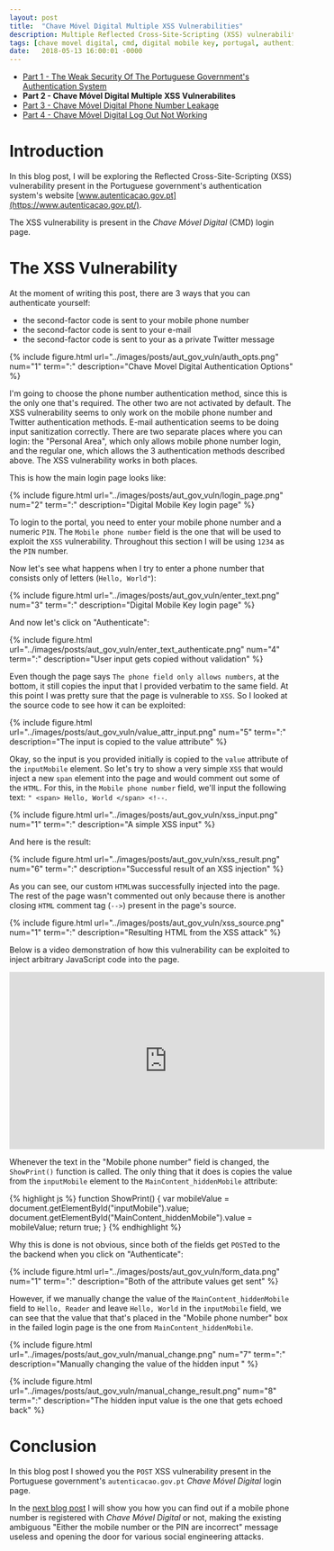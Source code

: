 ```yaml
---
layout: post
title:  "Chave Móvel Digital Multiple XSS Vulnerabilities"
description: Multiple Reflected Cross-Site-Scripting (XSS) vulnerabilities found in the Portuguese government's Chave Móvel Digital authentication system.
tags: [chave movel digital, cmd, digital mobile key, portugal, authentication, vulnerability, xss]
date:   2018-05-13 16:00:01 -0000
---
```


* [Part 1 - The Weak Security Of The Portuguese Government's Authentication System](/weak-security-of-portuguese-government/)
* **Part 2 - Chave Móvel Digital Multiple XSS Vulnerabilites**
* [Part 3 - Chave Móvel Digital Phone Number Leakage](/chave-movel-digital-phone-number-information-leakage)
* [Part 4 - Chave Móvel Digital Log Out Not Working](/chave-movel-digital-does-not-log-out)

# Introduction

In this blog post, I will be exploring the Reflected Cross-Site-Scripting (XSS) vulnerability present in the Portuguese government's authentication
system's website [www.autenticacao.gov.pt](https://www.autenticacao.gov.pt/).

The XSS vulnerability is present in the *Chave Móvel Digital* (CMD) login page.


# The XSS Vulnerability

At the moment of writing this post, there are 3 ways that you can authenticate
yourself:

* the second-factor code is sent to your mobile phone number
* the second-factor code is sent to your e-mail
* the second-factor code is sent to your as a private Twitter message


{% include figure.html url="../images/posts/aut_gov_vuln/auth_opts.png" num="1" term=":" description="Chave Movel Digital Authentication Options" %}

I'm going to choose the phone number authentication method, since
this is the only one that's required. The other two are not activated by
default. The XSS vulnerability seems to only work on the
mobile phone number and Twitter authentication methods. E-mail authentication
seems to be doing input sanitization correctly. There are two separate places where you can login:
the "Personal Area", which only allows mobile phone number login, and the
regular one, which allows the 3 authentication methods described above.
The XSS vulnerability works in both places.

This is how the main login page looks like:

{% include figure.html url="../images/posts/aut_gov_vuln/login_page.png" num="2" term=":" description="Digital Mobile Key login page" %}

To login to the portal, you need to enter your mobile phone number and a
numeric `PIN`. The `Mobile phone number` field is the one that will be used
to exploit the `XSS` vulnerability. Throughout this section I will be using
`1234` as the `PIN` number.

Now let's see what happens when I try to enter a phone number that consists
only of letters (`Hello, World"`):

{% include figure.html url="../images/posts/aut_gov_vuln/enter_text.png" num="3" term=":" description="Digital Mobile Key login page" %}

And now let's click on "Authenticate":

{% include figure.html url="../images/posts/aut_gov_vuln/enter_text_authenticate.png" num="4" term=":" description="User input gets copied without validation" %}

Even though the page says `The phone field only allows numbers`, at the bottom, it
still copies the input that I provided verbatim to the same field.
At this point I was pretty sure that the page is vulnerable to `XSS`.
So I looked at the source code to see how it can be exploited:

{% include figure.html url="../images/posts/aut_gov_vuln/value_attr_input.png" num="5" term=":" description="The input is copied to the value attribute" %}

Okay, so the input is you provided initially is copied to the `value`
attribute of the `inputMobile` element. So let's try to show a very simple
`XSS` that would inject a new `span` element into the page and would comment
out some of the `HTML`. For this, in the `Mobile phone number` field, we'll
input the following text: `" <span> Hello, World </span> <!--`.

{% include figure.html url="../images/posts/aut_gov_vuln/xss_input.png" num="1" term=":" description="A simple XSS input" %}


And here is the result:

{% include figure.html url="../images/posts/aut_gov_vuln/xss_result.png" num="6" term=":" description="Successful result of an XSS injection" %}


As you can see, our custom `HTML`was successfully injected into the page.
The rest of the page wasn't commented out only because there is another
closing `HTML` comment tag (`-->`) present in the page's source.

{% include figure.html url="../images/posts/aut_gov_vuln/xss_source.png" num="1" term=":" description="Resulting HTML from the XSS attack" %}

Below is a video demonstration of how this vulnerability can be exploited
to inject arbitrary JavaScript code into the page.

<iframe width="560" height="315" src="https://www.youtube.com/embed/jG8ZWBNqRyg?rel=0" frameborder="0" allow="autoplay; encrypted-media" allowfullscreen></iframe>

Whenever the text in the "Mobile phone number" field is
changed, the `ShowPrint()` function is called. The only thing that it does is
copies the value from the `inputMobile` element to the `MainContent_hiddenMobile` attribute:

{% highlight js %}
function ShowPrint() {
            var mobileValue = document.getElementById("inputMobile").value;
            document.getElementById("MainContent_hiddenMobile").value = mobileValue;
            return true;
        }
{% endhighlight %}

Why this is done is not obvious, since both of the fields get `POST`ed to the
the backend when you click on "Authenticate":

{% include figure.html url="../images/posts/aut_gov_vuln/form_data.png" num="1" term=":" description="Both of the attribute values get sent" %}

However, if we manually change the value of the `MainContent_hiddenMobile`
field to `Hello, Reader` and leave `Hello, World` in the `inputMobile`
field, we can see that the value that that's placed in the "Mobile phone number" box in the failed login page is the one from `MainContent_hiddenMobile`.

{% include figure.html url="../images/posts/aut_gov_vuln/manual_change.png" num="7" term=":" description="Manually changing the value of the hidden input " %}

{% include figure.html url="../images/posts/aut_gov_vuln/manual_change_result.png" num="8" term=":" description="The hidden input value is the one that gets echoed back" %}

# Conclusion

In this blog post I showed you the `POST` XSS vulnerability present
in the Portuguese government's `autenticacao.gov.pt` *Chave Móvel Digital*
login page.

In the [next blog post](/chave-movel-digital-phone-number-information-leakage) I will show you how you can find out if a
mobile phone number is registered with *Chave Móvel Digital* or not,
making the existing ambiguous "Either the mobile number or the PIN are
incorrect" message useless and opening the door for various social
engineering attacks.
